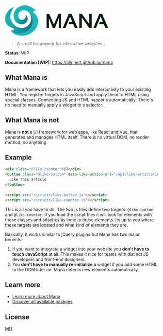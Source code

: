 ![Mana](/packages/docs/src/.vuepress/public/brand-350.png)

> A small framework for interactive websites

**Status:** WIP

**Documentation [WIP]:** https://alinnert.github.io/mana

## What Mana is

Mana is a framework that lets you easily add interactivity to your existing HTML. You register targets in JavaScript and apply them to HTML using special classes. Connecting JS and HTML happens automatically. There's no need to manually apply a widget to a selector.

## What Mana is not

Mana is **not** a UI framework for web apps, like React and Vue, that generates and manages HTML itself. There is no virtual DOM, no render method, no anything.

## Example

~~~ html
<div class="@like-counter">17</div>
<button class="@like-button" data-like-action-url="/api/like-article?id=123">
  Like this article
</button>

<script src="/scripts/like-button.js"></script>
<script src="/scripts/like-counter.js"></script>
~~~

This is all you have to do. The two js files define two *targets*: `@like-button` and `@like-counter`. If you load the script files it will look for elements with these classes and attaches its logic to these elements. Its up to you where these targets are located and what kind of elements they are.

Basically, it works similar to jQuery plugins but Mana has two major benefits:

1. If you want to integrate a widget into your website you **don't have to touch JavaScript** at all. This makes it nice for teams with distinct JS developers and front-end designers.
1. You **don't have to manually re-initialize** a widget if you add some HTML to the DOM later on. Mana detects new elements automatically.

## Learn more

- [Learn more about Mana](https://alinnert.github.io/mana/introduction/)
- [Discover all available packges](https://alinnert.github.io/mana/packages/overview.html)

## License

[MIT](https://github.com/alinnert/mana/blob/master/LICENSE)
